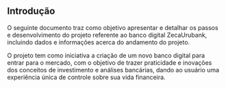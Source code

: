 ## Introdução
O seguinte documento traz como objetivo apresentar e detalhar os 
passos e desenvolvimento do projeto referente ao banco digital ZecaUrubank, 
incluindo dados e informações acerca do andamento do projeto. 

O projeto tem como iniciativa a criação de um novo banco digital para 
entrar para o mercado, com o objetivo de trazer praticidade e inovações dos 
conceitos de investimento e análises bancárias, dando ao usuário uma experiência
única de controle sobre sua vida financeira.
